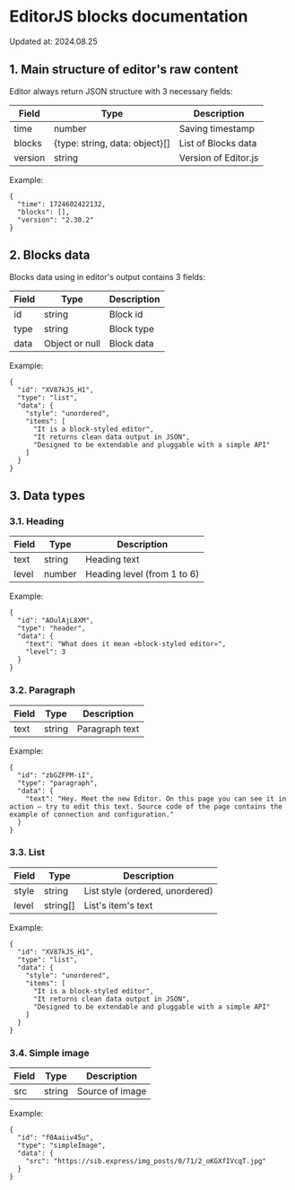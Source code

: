 # EditorJS blocks documentation

Updated at: 2024.08.25

## 1. Main structure of editor's raw content

Editor always return JSON structure with 3 necessary fields:

| Field   |             Type               |      Description     |
|---------|--------------------------------|----------------------|
| time    | number                         | Saving timestamp     |
| blocks  | {type: string, data: object}[] | List of Blocks data  |
| version | string                         | Version of Editor.js |

Example:
```
{
  "time": 1724602422132,
  "blocks": [],
  "version": "2.30.2"
}
```

## 2. Blocks data

Blocks data using in editor's output contains 3 fields:

| Field |             Type    |      Description     |
|-------|---------------------|----------------------|
| id    | string              | Block id             |
| type  | string              | Block type           |
| data  | Object<any> or null | Block data           |

Example:
```
{
  "id": "XV87kJS_H1",
  "type": "list",
  "data": {
    "style": "unordered",
    "items": [
      "It is a block-styled editor",
      "It returns clean data output in JSON",
      "Designed to be extendable and pluggable with a simple API"
    ]
  }
}
```

## 3. Data types

### 3.1. Heading

| Field |  Type  |      Description            |
|-------|--------|-----------------------------|
| text  | string | Heading text                |
| level | number | Heading level (from 1 to 6) |

Example:
```
{
  "id": "AOulAjL8XM",
  "type": "header",
  "data": {
    "text": "What does it mean «block-styled editor»",
    "level": 3
  }
}
```

### 3.2. Paragraph

| Field |   Type  |  Description   |
|-------|---------|----------------|
| text  | string  | Paragraph text |

Example:
```
{
  "id": "zbGZFPM-iI",
  "type": "paragraph",
  "data": {
    "text": "Hey. Meet the new Editor. On this page you can see it in action — try to edit this text. Source code of the page contains the example of connection and configuration."
  }
}
```

### 3.3. List

| Field | Type      |      Description                |
|-------|-----------|---------------------------------|
| style | string    | List style (ordered, unordered) |
| level | string[]  | List's item's text              |

Example:
```
{
  "id": "XV87kJS_H1",
  "type": "list",
  "data": {
    "style": "unordered",
    "items": [
      "It is a block-styled editor",
      "It returns clean data output in JSON",
      "Designed to be extendable and pluggable with a simple API"
    ]
  }
}
```

### 3.4. Simple image

| Field | Type      |      Description                |
|-------|-----------|---------------------------------|
| src   | string    | Source of image                 |

Example:
```
{
  "id": "f0Aaiiv45u",
  "type": "simpleImage",
  "data": {
    "src": "https://sib.express/img_posts/0/71/2_oKGXfIVcqT.jpg"
  }
}
```
